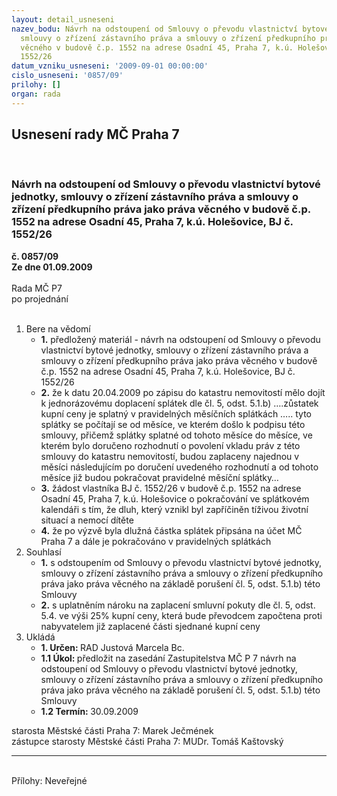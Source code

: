 ```yaml
---
layout: detail_usneseni
nazev_bodu: Návrh na odstoupení od Smlouvy o převodu vlastnictví bytové jednotky,
  smlouvy o zřízení zástavního práva a smlouvy o zřízení předkupního práva jako práva
  věcného v budově č.p. 1552 na adrese Osadní 45, Praha 7, k.ú. Holešovice, BJ č.
  1552/26
datum_vzniku_usneseni: '2009-09-01 00:00:00'
cislo_usneseni: '0857/09'
prilohy: []
organ: rada
---
```

<div id="ucUsn_pList" class="usn">
	<span><h2>Usnesení rady MČ Praha 7 </h2>
<br></span><div class="standBody">
<span><h3>Návrh na odstoupení od Smlouvy o převodu vlastnictví bytové jednotky, smlouvy o zřízení zástavního práva a smlouvy o zřízení předkupního práva jako práva věcného v budově č.p. 1552 na adrese Osadní 45, Praha 7, k.ú. Holešovice, BJ č. 1552/26</h3></span><div class="center">
		<strong>č. 0857/09</strong><br>
	</div>
<div class="center">
		<strong>Ze dne 01.09.2009</strong><br><br>
	</div>Rada MČ P7<br> po projednání<br><br><ol>
<li>Bere na vědomí<ul>
<li>
<strong>1.</strong> předložený materiál - návrh na odstoupení od Smlouvy o převodu vlastnictví bytové jednotky, smlouvy o zřízení zástavního práva a smlouvy o zřízení předkupního práva jako práva věcného v budově č.p. 1552 na adrese Osadní 45, Praha 7, k.ú. Holešovice, BJ č. 1552/26</li>
<li>
<strong>2.</strong> že k datu 20.04.2009 po zápisu do katastru nemovitostí mělo dojít k jednorázovému doplacení splátek dle čl. 5, odst. 5.1.b) ….zůstatek kupní ceny je splatný v pravidelných měsíčních splátkách ….. tyto splátky se počítají se od měsíce, ve kterém došlo k podpisu této smlouvy, přičemž splátky splatné od tohoto měsíce do měsíce, ve kterém bylo doručeno rozhodnutí o povolení vkladu práv z této smlouvy do katastru nemovitostí, budou zaplaceny najednou v měsíci následujícím po doručení uvedeného rozhodnutí a od tohoto měsíce již budou pokračovat pravidelné měsíční splátky…</li>
<li>
<strong>3.</strong> žádost vlastníka BJ č. 1552/26 v budově č.p. 1552 na adrese Osadní 45, Praha 7, k.ú. Holešovice o pokračování ve splátkovém kalendáři s tím, že dluh, který vznikl byl zapříčiněn tíživou životní situací a nemocí dítěte </li>
<li>
<strong>4.</strong> že po výzvě byla dlužná částka splátek připsána na účet MČ Praha 7 a dále je pokračováno v pravidelných splátkách </li>
</ul>
</li>
<li>Souhlasí<ul>
<li>
<strong>1.</strong> s odstoupením od Smlouvy o převodu vlastnictví bytové jednotky, smlouvy o zřízení zástavního práva a smlouvy o zřízení předkupního práva jako práva věcného na základě porušení čl. 5, odst. 5.1.b) této Smlouvy </li>
<li>
<strong>2.</strong> s uplatněním nároku na zaplacení smluvní pokuty dle čl. 5, odst. 5.4. ve výši 25% kupní ceny, která bude převodcem započtena proti nabyvatelem již zaplacené části sjednané kupní ceny</li>
</ul>
</li>
<li>Ukládá<ul>
<li>
<strong>1. Určen: </strong>RAD Justová Marcela Bc.</li>
<li>
<strong>1.1 Úkol: </strong>předložit na zasedání Zastupitelstva MČ P 7 návrh na odstoupení od Smlouvy o převodu vlastnictví bytové jednotky, smlouvy o zřízení zástavního práva a smlouvy o zřízení předkupního práva jako práva věcného na základě porušení čl. 5, odst. 5.1.b) této Smlouvy </li>
<li>
<strong>1.2 Termín: </strong>30.09.2009</li>
</ul>
</li>
</ol>starosta Městské části Praha 7: Marek Ječmének<br>zástupce starosty Městské části Praha 7: MUDr. Tomáš Kaštovský <hr>
<br>Přílohy: Neveřejné</div>
</div>